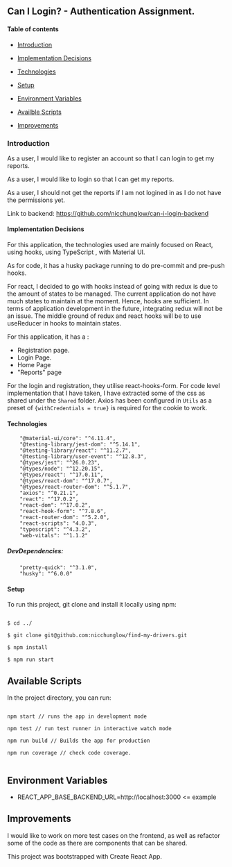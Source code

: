 ## Can I Login? - Authentication  Assignment.

#### Table of contents

- [Introduction](#Introduction)

- [Implementation Decisions](#Implementation-Decisions)

- [Technologies](#Technologies)

- [Setup](#Setup)

- [Environment Variables](#Environment-Variables)

- [Availble Scripts](#Available-Scripts)

- [Improvements](#Improvements)

### Introduction

As a user, I would like to register an account so that I can login to get my reports. 

As a user, I would like to login so that I can get my reports. 

As a user, I should not get the reports if I am not logined in as I do not have the permissions yet. 

Link to backend: https://github.com/nicchunglow/can-i-login-backend

#### Implementation Decisions

For this application, the technologies used are mainly focused on React, using hooks, using TypeScript , with Material UI. 

As for code, it has a husky package running to do pre-commit and pre-push hooks.

For react, I decided to go with hooks instead of going with redux is due to the amount of states to be managed. The current application do not have much states to maintain at the moment. Hence, hooks are sufficient. In terms of application development in the future, integrating redux will not be an issue. The middle ground of redux and react hooks will be to use useReducer in hooks to maintain states.

For this application, it has a : 
- Registration page. 
- Login Page. 
- Home Page
- "Reports" page

For the login and registration, they utilise react-hooks-form. 
For code level implementation that I have taken, I have extracted some of the css as shared under the `Shared` folder. 
Axios has been configured in `Utils` as a preset of `{withCredentials = true}` is required for the cookie to work. 

#### Technologies

		"@material-ui/core": "^4.11.4",
		"@testing-library/jest-dom": "^5.14.1",
		"@testing-library/react": "^11.2.7",
		"@testing-library/user-event": "^12.8.3",
		"@types/jest": "^26.0.23",
		"@types/node": "^12.20.15",
		"@types/react": "^17.0.11",
		"@types/react-dom": "^17.0.7",
		"@types/react-router-dom": "^5.1.7",
		"axios": "^0.21.1",
		"react": "^17.0.2",
		"react-dom": "^17.0.2",
		"react-hook-form": "^7.8.6",
		"react-router-dom": "^5.2.0",
		"react-scripts": "4.0.3",
		"typescript": "^4.3.2",
		"web-vitals": "^1.1.2"

##### DevDependencies:

		"pretty-quick": "^3.1.0",
		"husky": "^6.0.0"

#### Setup

To run this project, git clone and install it locally using npm:

```

$ cd ../

$ git clone git@github.com:nicchunglow/find-my-drivers.git

$ npm install

$ npm run start

```

## Available Scripts

In the project directory, you can run:

```

npm start // runs the app in development mode

npm test // run test runner in interactive watch mode

npm run build // Builds the app for production

npm run coverage // check code coverage.


```

## Environment Variables

- REACT_APP_BASE_BACKEND_URL=http://localhost:3000 <= example 

## Improvements

I would like to work on more test cases on the frontend, as well as refactor some of the code as there are components that can be shared. 

This project was bootstrapped with Create React App.
